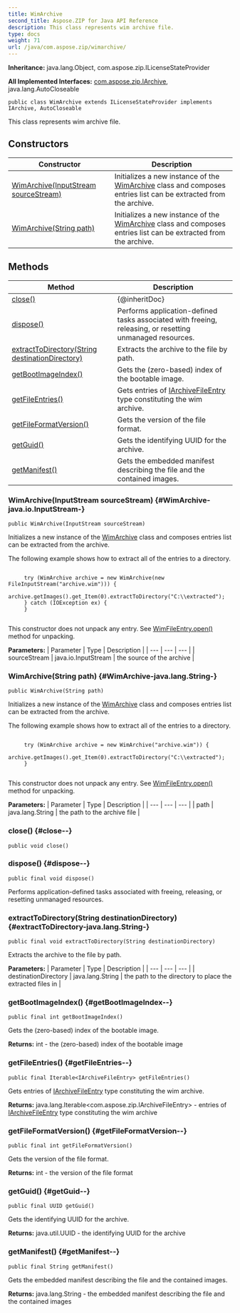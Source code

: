 ```yaml
---
title: WimArchive
second_title: Aspose.ZIP for Java API Reference
description: This class represents wim archive file.
type: docs
weight: 71
url: /java/com.aspose.zip/wimarchive/
---
```


**Inheritance:**
java.lang.Object, com.aspose.zip.ILicenseStateProvider

**All Implemented Interfaces:**
[com.aspose.zip.IArchive](../../com.aspose.zip/iarchive), java.lang.AutoCloseable
```
public class WimArchive extends ILicenseStateProvider implements IArchive, AutoCloseable
```

This class represents wim archive file.
## Constructors

| Constructor | Description |
| --- | --- |
| [WimArchive(InputStream sourceStream)](#WimArchive-java.io.InputStream-) | Initializes a new instance of the [WimArchive](../../com.aspose.zip/wimarchive) class and composes entries list can be extracted from the archive. |
| [WimArchive(String path)](#WimArchive-java.lang.String-) | Initializes a new instance of the [WimArchive](../../com.aspose.zip/wimarchive) class and composes entries list can be extracted from the archive. |
## Methods

| Method | Description |
| --- | --- |
| [close()](#close--) | \{@inheritDoc\} |
| [dispose()](#dispose--) | Performs application-defined tasks associated with freeing, releasing, or resetting unmanaged resources. |
| [extractToDirectory(String destinationDirectory)](#extractToDirectory-java.lang.String-) | Extracts the archive to the file by path. |
| [getBootImageIndex()](#getBootImageIndex--) | Gets the (zero-based) index of the bootable image. |
| [getFileEntries()](#getFileEntries--) | Gets entries of [IArchiveFileEntry](../../com.aspose.zip/iarchivefileentry) type constituting the wim archive. |
| [getFileFormatVersion()](#getFileFormatVersion--) | Gets the version of the file format. |
| [getGuid()](#getGuid--) | Gets the identifying UUID for the archive. |
| [getManifest()](#getManifest--) | Gets the embedded manifest describing the file and the contained images. |
### WimArchive(InputStream sourceStream) {#WimArchive-java.io.InputStream-}
```
public WimArchive(InputStream sourceStream)
```


Initializes a new instance of the [WimArchive](../../com.aspose.zip/wimarchive) class and composes entries list can be extracted from the archive.

The following example shows how to extract all of the entries to a directory.

```

     try (WimArchive archive = new WimArchive(new FileInputStream("archive.wim"))) {
         archive.getImages().get_Item(0).extractToDirectory("C:\\extracted");
     } catch (IOException ex) {
     }
 
```

This constructor does not unpack any entry. See [WimFileEntry.open()](../../com.aspose.zip/wimfileentry\#open--) method for unpacking.

**Parameters:**
| Parameter | Type | Description |
| --- | --- | --- |
| sourceStream | java.io.InputStream | the source of the archive |

### WimArchive(String path) {#WimArchive-java.lang.String-}
```
public WimArchive(String path)
```


Initializes a new instance of the [WimArchive](../../com.aspose.zip/wimarchive) class and composes entries list can be extracted from the archive.

The following example shows how to extract all of the entries to a directory.

```

     try (WimArchive archive = new WimArchive("archive.wim")) {
         archive.getImages().get_Item(0).extractToDirectory("C:\\extracted");
     }
 
```

This constructor does not unpack any entry. See [WimFileEntry.open()](../../com.aspose.zip/wimfileentry\#open--) method for unpacking.

**Parameters:**
| Parameter | Type | Description |
| --- | --- | --- |
| path | java.lang.String | the path to the archive file |

### close() {#close--}
```
public void close()
```




### dispose() {#dispose--}
```
public final void dispose()
```


Performs application-defined tasks associated with freeing, releasing, or resetting unmanaged resources.

### extractToDirectory(String destinationDirectory) {#extractToDirectory-java.lang.String-}
```
public final void extractToDirectory(String destinationDirectory)
```


Extracts the archive to the file by path.

**Parameters:**
| Parameter | Type | Description |
| --- | --- | --- |
| destinationDirectory | java.lang.String | the path to the directory to place the extracted files in |

### getBootImageIndex() {#getBootImageIndex--}
```
public final int getBootImageIndex()
```


Gets the (zero-based) index of the bootable image.

**Returns:**
int - the (zero-based) index of the bootable image
### getFileEntries() {#getFileEntries--}
```
public final Iterable<IArchiveFileEntry> getFileEntries()
```


Gets entries of [IArchiveFileEntry](../../com.aspose.zip/iarchivefileentry) type constituting the wim archive.

**Returns:**
java.lang.Iterable&lt;com.aspose.zip.IArchiveFileEntry&gt; - entries of [IArchiveFileEntry](../../com.aspose.zip/iarchivefileentry) type constituting the wim archive
### getFileFormatVersion() {#getFileFormatVersion--}
```
public final int getFileFormatVersion()
```


Gets the version of the file format.

**Returns:**
int - the version of the file format
### getGuid() {#getGuid--}
```
public final UUID getGuid()
```


Gets the identifying UUID for the archive.

**Returns:**
java.util.UUID - the identifying UUID for the archive
### getManifest() {#getManifest--}
```
public final String getManifest()
```


Gets the embedded manifest describing the file and the contained images.

**Returns:**
java.lang.String - the embedded manifest describing the file and the contained images
